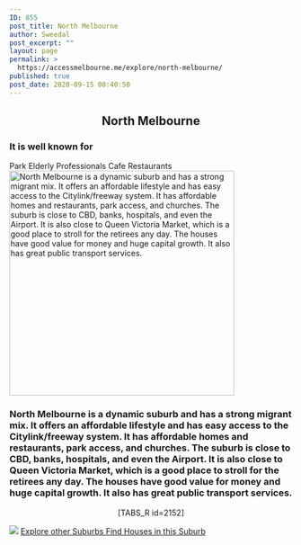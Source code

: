 ```yaml
---
ID: 855
post_title: North Melbourne
author: Sweedal
post_excerpt: ""
layout: page
permalink: >
  https://accessmelbourne.me/explore/north-melbourne/
published: true
post_date: 2020-09-15 00:40:50
---
```

<!-- wp:themify-builder/canvas /--><!--themify_builder_static--><h2 style="text-align: center;"><strong>North Melbourne</strong></h2>
<h3><strong>It is well known for  </strong></h3>
Park
Elderly
Professionals
Cafe
Restaurants
<img src="http://accessmelbourne.me/wp-content/uploads/2020/09/nm1-1024x683-599x400.jpg" height="400" title="North Melbourne is a dynamic suburb and has a strong migrant mix. It offers an affordable lifestyle and has easy access to the Citylink/freeway system. It has affordable homes and restaurants, park access, and churches. The suburb is close to CBD, banks, hospitals, and even the Airport. It is also close to Queen Victoria Market, which is a good place to stroll for the retirees any day. The houses have good value for money and huge capital growth. It also has great public transport services." alt="North Melbourne is a dynamic suburb and has a strong migrant mix. It offers an affordable lifestyle and has easy access to the Citylink/freeway system. It has affordable homes and restaurants, park access, and churches. The suburb is close to CBD, banks, hospitals, and even the Airport. It is also close to Queen Victoria Market, which is a good place to stroll for the retirees any day. The houses have good value for money and huge capital growth. It also has great public transport services." srcset="https://accessmelbourne.me/wp-content/uploads/2020/09/nm1-1024x683-599x400.jpg 599w, https://accessmelbourne.me/wp-content/uploads/2020/09/nm1-1024x683-300x200.jpg 300w, https://accessmelbourne.me/wp-content/uploads/2020/09/nm1-1024x683.jpg 1024w, https://accessmelbourne.me/wp-content/uploads/2020/09/nm1-768x512.jpg 768w, https://accessmelbourne.me/wp-content/uploads/2020/09/nm1-1536x1024.jpg 1536w, https://accessmelbourne.me/wp-content/uploads/2020/09/nm1-1024x683-800x533.jpg 800w, https://accessmelbourne.me/wp-content/uploads/2020/09/nm1-1024x683-400x266.jpg 400w, https://accessmelbourne.me/wp-content/uploads/2020/09/nm1.jpg 1651w" sizes="(max-width: 599px) 100vw, 599px" /> <h3> North Melbourne is a dynamic suburb and has a strong migrant mix. It offers an affordable lifestyle and has easy access to the Citylink/freeway system. It has affordable homes and restaurants, park access, and churches. The suburb is close to CBD, banks, hospitals, and even the Airport. It is also close to Queen Victoria Market, which is a good place to stroll for the retirees any day. The houses have good value for money and huge capital growth. It also has great public transport services. </h3>
<p style="text-align: center;">[TABS_R id=2152]</p>
<noscript><a href='#'><img alt=' ' src='https:&#47;&#47;public.tableau.com&#47;static&#47;images&#47;NM&#47;NM_16018749808930&#47;Dashboard1&#47;1_rss.png' style='border: none' /></a></noscript><object class='tableauViz' style='display:none;'><param name='host_url' value='https%3A%2F%2Fpublic.tableau.com%2F' /> <param name='embed_code_version' value='3' /> <param name='site_root' value='' /><param name='name' value='NM_16018749808930&#47;Dashboard1' /><param name='tabs' value='no' /><param name='toolbar' value='yes' /><param name='static_image' value='https:&#47;&#47;public.tableau.com&#47;static&#47;images&#47;NM&#47;NM_16018749808930&#47;Dashboard1&#47;1.png' /> <param name='animate_transition' value='yes' /><param name='display_static_image' value='yes' /><param name='display_spinner' value='yes' /><param name='display_overlay' value='yes' /><param name='display_count' value='yes' /><param name='language' value='en-GB' /></object>
<a href="https://accessmelbourne.me/explore/" > Explore other Suburbs </a>
<a href="https://accessmelbourne.me/find-houses/" > Find Houses in this Suburb </a><!--/themify_builder_static-->
